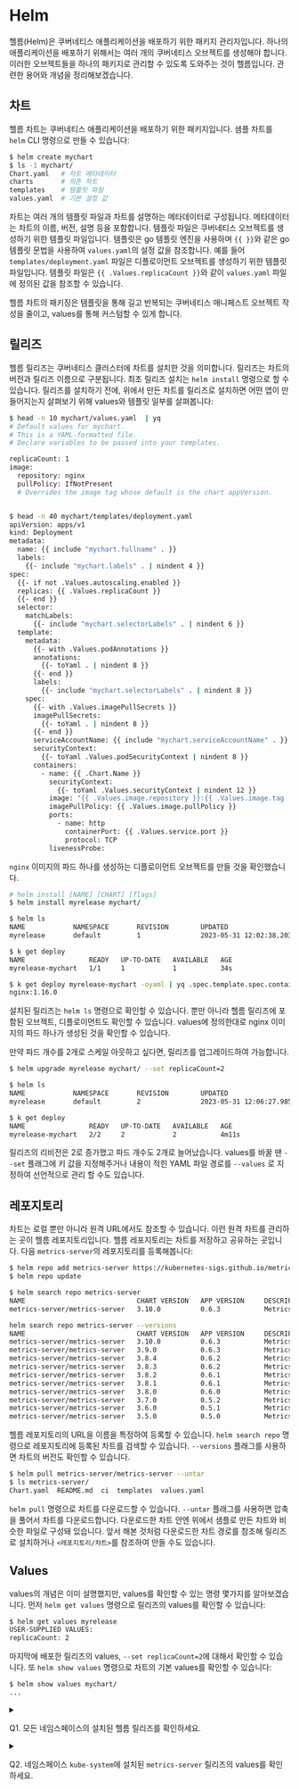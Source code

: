 # Helm

헬름(Helm)은 쿠버네티스 애플리케이션을 배포하기 위한 패키지 관리자입니다. 하나의 애플리케이션을 배포하기 위해서는 여러 개의 쿠버네티스 오브젝트를 생성해야 합니다. 이러한 오브젝트들을 하나의 패키지로 관리할 수 있도록 도와주는 것이 헬름입니다. 관련한 용어와 개념을 정리해보겠습니다.

## 차트
헬름 차트는 쿠버네티스 애플리케이션을 배포하기 위한 패키지입니다. 샘플 차트를 `helm` CLI 명령으로 만들 수 있습니다:
```sh
$ helm create mychart
$ ls -1 mychart/
Chart.yaml   # 차트 메타데이터
charts       # 의존 차트
templates    # 템플릿 파일
values.yaml  # 기본 설정 값
```

차트는 여러 개의 템플릿 파일과 차트를 설명하는 메타데이터로 구성됩니다. 메타데이터는 차트의 이름, 버전, 설명 등을 포함합니다.
템플릿 파일은 쿠버네티스 오브젝트를 생성하기 위한 템플릿 파일입니다. 템플릿은 go 템플릿 엔진을 사용하며 `{{ }}`와 같은 go 템플릿 문법을 사용하여 `values.yaml`의 설정 값을 참조합니다. 예를 들어 `templates/deployment.yaml` 파일은 디플로이먼트 오브젝트를 생성하기 위한 템플릿 파일입니다. 템플릿 파일은 `{{ .Values.replicaCount }}`와 같이 `values.yaml` 파일에 정의된 값을 참조할 수 있습니다.

헬름 차트의 패키징은 템플릿을 통해 길고 반복되는 쿠버네티스 매니페스트 오브젝트 작성을 줄이고, values를 통해 커스텀할 수 있게 합니다.

## 릴리즈
헬름 릴리즈는 쿠버네티스 클러스터에 차트를 설치한 것을 의미합니다. 릴리즈는 차트의 버전과 릴리즈 이름으로 구분됩니다. 최초 릴리즈 설치는 `helm install` 명령으로 할 수 있습니다. 릴리즈를 설치하기 전에, 위에서 만든 차트를 릴리즈로 설치하면 어떤 앱이 만들어지는지 살펴보기 위해 values와 템플릿 일부를 살펴봅니다:
```sh
$ head -n 10 mychart/values.yaml  | yq
# Default values for mychart.
# This is a YAML-formatted file.
# Declare variables to be passed into your templates.

replicaCount: 1
image:
  repository: nginx
  pullPolicy: IfNotPresent
  # Overrides the image tag whose default is the chart appVersion.


$ head -n 40 mychart/templates/deployment.yaml
apiVersion: apps/v1
kind: Deployment
metadata:
  name: {{ include "mychart.fullname" . }}
  labels:
    {{- include "mychart.labels" . | nindent 4 }}
spec:
  {{- if not .Values.autoscaling.enabled }}
  replicas: {{ .Values.replicaCount }}
  {{- end }}
  selector:
    matchLabels:
      {{- include "mychart.selectorLabels" . | nindent 6 }}
  template:
    metadata:
      {{- with .Values.podAnnotations }}
      annotations:
        {{- toYaml . | nindent 8 }}
      {{- end }}
      labels:
        {{- include "mychart.selectorLabels" . | nindent 8 }}
    spec:
      {{- with .Values.imagePullSecrets }}
      imagePullSecrets:
        {{- toYaml . | nindent 8 }}
      {{- end }}
      serviceAccountName: {{ include "mychart.serviceAccountName" . }}
      securityContext:
        {{- toYaml .Values.podSecurityContext | nindent 8 }}
      containers:
        - name: {{ .Chart.Name }}
          securityContext:
            {{- toYaml .Values.securityContext | nindent 12 }}
          image: "{{ .Values.image.repository }}:{{ .Values.image.tag | default .Chart.AppVersion }}"
          imagePullPolicy: {{ .Values.image.pullPolicy }}
          ports:
            - name: http
              containerPort: {{ .Values.service.port }}
              protocol: TCP
          livenessProbe:
```
`nginx` 이미지의 파드 하나를 생성하는 디플로이먼트 오브젝트를 만들 것을 확인했습니다.

```sh
# helm install [NAME] [CHART] [flags]
$ helm install myrelease mychart/

$ helm ls
NAME            NAMESPACE       REVISION        UPDATED                                 STATUS          CHART           APP VERSION
myrelease       default         1               2023-05-31 12:02:38.203597221 +0000 UTC deployed        mychart-0.1.0   1.16.0

$ k get deploy
NAME                READY   UP-TO-DATE   AVAILABLE   AGE
myrelease-mychart   1/1     1            1           34s

$ k get deploy myrelease-mychart -oyaml | yq .spec.template.spec.containers[0].image
nginx:1.16.0
```

설치된 릴리즈는 `helm ls` 명령으로 확인할 수 있습니다. 뿐만 아니라 헬름 릴리즈에 포함된 오브젝트, 디플로이먼트도 확인할 수 있습니다. values에 정의한대로 nginx 이미지의 파드 하나가 생성된 것을 확인할 수 있습니다.

만약 파드 개수를 2개로 스케일 아웃하고 싶다면, 릴리즈를 업그레이드하여 가능합니다.

```sh
$ helm upgrade myrelease mychart/ --set replicaCount=2

$ helm ls
NAME            NAMESPACE       REVISION        UPDATED                                 STATUS          CHART           APP VERSION
myrelease       default         2               2023-05-31 12:06:27.98522775 +0000 UTC  deployed        mychart-0.1.0   1.16.0

$ k get deploy
NAME                READY   UP-TO-DATE   AVAILABLE   AGE
myrelease-mychart   2/2     2            2           4m11s
```

릴리즈의 리비전은 2로 증가했고 파드 개수도 2개로 늘어났습니다. values를 바꿀 땐 `--set` 플래그에 키 값을 지정해주거나 내용이 적힌 YAML 파일 경로를 `--values` 로 지정하여 선언적으로 관리 할 수도 있습니다.

## 레포지토리
차트는 로컬 뿐만 아니라 원격 URL에서도 참조할 수 있습니다. 이런 원격 차트를 관리하는 곳이 헬름 레포지토리입니다. 헬름 레포지토리는 차트를 저장하고 공유하는 곳입니다. 다음 `metrics-server`의 레포지토리를 등록해봅니다:

```sh
$ helm repo add metrics-server https://kubernetes-sigs.github.io/metrics-server/
$ helm repo update

$ helm search repo metrics-server
NAME                            CHART VERSION   APP VERSION     DESCRIPTION
metrics-server/metrics-server   3.10.0          0.6.3           Metrics Server is a scalable, efficient source ...

helm search repo metrics-server --versions
NAME                            CHART VERSION   APP VERSION     DESCRIPTION
metrics-server/metrics-server   3.10.0          0.6.3           Metrics Server is a scalable, efficient source ...
metrics-server/metrics-server   3.9.0           0.6.3           Metrics Server is a scalable, efficient source ...
metrics-server/metrics-server   3.8.4           0.6.2           Metrics Server is a scalable, efficient source ...
metrics-server/metrics-server   3.8.3           0.6.2           Metrics Server is a scalable, efficient source ...
metrics-server/metrics-server   3.8.2           0.6.1           Metrics Server is a scalable, efficient source ...
metrics-server/metrics-server   3.8.1           0.6.1           Metrics Server is a scalable, efficient source ...
metrics-server/metrics-server   3.8.0           0.6.0           Metrics Server is a scalable, efficient source ...
metrics-server/metrics-server   3.7.0           0.5.2           Metrics Server is a scalable, efficient source ...
metrics-server/metrics-server   3.6.0           0.5.1           Metrics Server is a scalable, efficient source ...
metrics-server/metrics-server   3.5.0           0.5.0           Metrics Server is a scalable, efficient source ...
```
헬름 레포지토리의 URL을 이름을 특정하여 등록할 수 있습니다. `helm search repo` 명령으로 레포지토리에 등록된 차트를 검색할 수 있습니다. `--versions` 플래그를 사용하면 차트의 버전도 확인할 수 있습니다.

```sh
$ helm pull metrics-server/metrics-server --untar
$ ls metrics-server/
Chart.yaml  README.md  ci  templates  values.yaml
```

`helm pull` 명령으로 차트를 다운로드할 수 있습니다. `--untar` 플래그를 사용하면 압축을 풀어서 차트를 다운로드합니다. 다운로드한 차트 안엔 위에서 샘플로 만든 차트와 비슷한 파일로 구성돼 있습니다. 앞서 해본 것처럼 다운로드한 차트 경로를 참조해 릴리즈로 설치하거나 `<레포지토리/차트>`를 참조하여 만들 수도 있습니다.

## Values
values의 개념은 이미 설명했지만, values를 확인할 수 있는 명령 몇가지를 알아보겠습니다. 먼저 `helm get values` 명령으로 릴리즈의 values를 확인할 수 있습니다:

```sh
$ helm get values myrelease
USER-SUPPLIED VALUES:
replicaCount: 2
```

마지막에 배포한 릴리즈의 values, `--set replicaCount=2`에 대해서 확인할 수 있습니다. 또 `helm show values` 명령으로 차트의 기본 values를 확인할 수 있습니다:

```sh
$ helm show values mychart/
...
```

<details>
<summary>

Q1. 모든 네임스페이스의 설치된 헬름 릴리즈를 확인하세요.
</summary>

```sh
$ helm ls -A
```

</details>

<details>
<summary>

Q2. 네임스페이스 `kube-system`에 설치된 `metrics-server` 릴리즈의 values를 확인하세요.
</summary>

```sh
$ helm get values -n kube-system metrics-server
```
</details>

